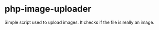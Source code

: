 # php-image-uploader
Simple script used to upload images. It checks if the file is really an image.
